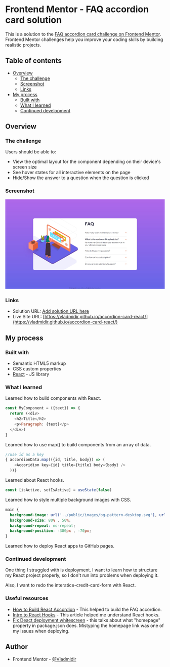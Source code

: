 # Frontend Mentor - FAQ accordion card solution

This is a solution to the [FAQ accordion card challenge on Frontend Mentor](https://www.frontendmentor.io/challenges/faq-accordion-card-XlyjD0Oam). Frontend Mentor challenges help you improve your coding skills by building realistic projects. 

## Table of contents

- [Overview](#overview)
  - [The challenge](#the-challenge)
  - [Screenshot](#screenshot)
  - [Links](#links)
- [My process](#my-process)
  - [Built with](#built-with)
  - [What I learned](#what-i-learned)
  - [Continued development](#continued-development)

## Overview

### The challenge

Users should be able to:

- View the optimal layout for the component depending on their device's screen size
- See hover states for all interactive elements on the page
- Hide/Show the answer to a question when the question is clicked

### Screenshot

![](./screenshot.jpg)


### Links

- Solution URL: [Add solution URL here](https://your-solution-url.com)
- Live Site URL: [https://vladmidir.github.io/accordion-card-react/](https://vladmidir.github.io/accordion-card-react/)

## My process

### Built with

- Semantic HTML5 markup
- CSS custom properties
- [React](https://reactjs.org/) - JS library


### What I learned

Learned how to build components with React.
```js
const MyComponent = ({text}) => {
  return (<div>
    <h2>Title</h2>
    <p>Paragraph: {text}</p>
  </div>)
}
```
Learned how to use map() to build components from an array of data.
```js
//use id as a key
{ accordionData.map(({id, title, body}) => (
    <Accoridion key={id} title={title} body={body} />
  ))}
```
Learned about React hooks.
```js
const [isActive, setIsActive] = useState(false)
```
Learned how to style multiple background images with CSS.
```css
main {
  background-image: url('../public/images/bg-pattern-desktop.svg'), url('../public/images/illustration-woman-online-desktop.svg');
  background-size: 80% , 50%;
  background-repeat: no-repeat;
  background-position: -380px , -70px;
}
```
Learned how to deploy React apps to GitHub pages.

### Continued development

One thing I struggled with is deployment. I want to learn how to structure my React project properly, so I 
don't run into problems when deploying it.

Also, I want to redo the interatice-credit-card-form with React.

### Useful resources

- [How to Build React Accordion](https://www.freecodecamp.org/news/build-accordion-menu-in-react-without-external-libraries/) - This helped to build the FAQ accordion.
- [Intro to React Hooks](https://levelup.gitconnected.com/an-introduction-to-react-hooks-50281fd961fe) - This article helped me understand React hooks.
- [Fix Deact deployment whitescreen](https://www.andreasreiterer.at/fix-whitescreen-static-react-app/) - this talks about what "homepage"
property in package.json does. Mistyping the homepage link was one of my issues when deploying.

## Author

- Frontend Mentor - [@Vladmidir](https://www.frontendmentor.io/profile/Vladmidir)

